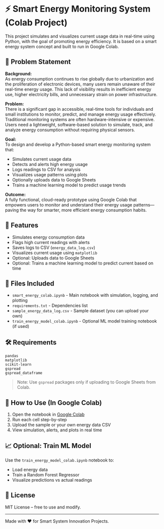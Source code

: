 
# ⚡ Smart Energy Monitoring System (Colab Project)

This project simulates and visualizes current usage data in real-time using Python, with the goal of promoting energy efficiency. It is based on a smart energy system concept and built to run in Google Colab.

## 🛑 Problem Statement

**Background:**  
As energy consumption continues to rise globally due to urbanization and the proliferation of electronic devices, many users remain unaware of their real-time energy usage. This lack of visibility results in inefficient energy use, higher electricity bills, and unnecessary strain on power infrastructure.

**Problem:**  
There is a significant gap in accessible, real-time tools for individuals and small institutions to monitor, predict, and manage energy usage effectively. Traditional monitoring systems are often hardware-intensive or expensive. Users need a lightweight, software-based solution to simulate, track, and analyze energy consumption without requiring physical sensors.

**Goal:**  
To design and develop a Python-based smart energy monitoring system that:
- Simulates current usage data
- Detects and alerts high energy usage
- Logs readings to CSV for analysis
- Visualizes usage patterns using plots
- Optionally uploads data to Google Sheets
- Trains a machine learning model to predict usage trends

**Outcome:**  
A fully functional, cloud-ready prototype using Google Colab that empowers users to monitor and understand their energy usage patterns—paving the way for smarter, more efficient energy consumption habits.

## 📌 Features

- Simulates energy consumption data
- Flags high current readings with alerts
- Saves logs to CSV (`energy_data_log.csv`)
- Visualizes current usage using `matplotlib`
- Optional: Uploads data to Google Sheets
- Optional: Trains a machine learning model to predict current based on time

## 📁 Files Included

- `smart_energy_colab.ipynb` - Main notebook with simulation, logging, and plotting
- `requirements.txt` - Dependencies list
- `sample_energy_data_log.csv` - Sample dataset (you can upload your own)
- `train_energy_model_colab.ipynb` - Optional ML model training notebook (if used)

## 🛠 Requirements

```
pandas
matplotlib
scikit-learn
gspread
gspread_dataframe
```

> Note: Use `gspread` packages only if uploading to Google Sheets from Colab.

## 🚀 How to Use (In Google Colab)

1. Open the notebook in [Google Colab](https://colab.research.google.com/)
2. Run each cell step-by-step
3. Upload the sample or your own energy data CSV
4. View simulation, alerts, and plots in real time

## 📈 Optional: Train ML Model

Use the `train_energy_model_colab.ipynb` notebook to:
- Load energy data
- Train a Random Forest Regressor
- Visualize predictions vs actual readings

## 📄 License

MIT License – free to use and modify.

---

Made with ❤️ for Smart System Innovation Projects.
